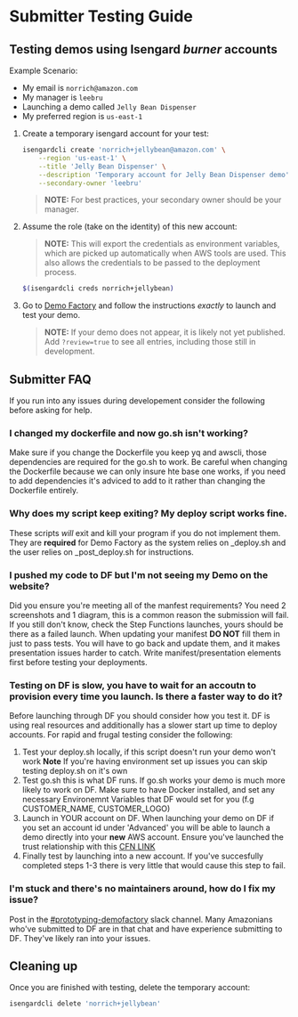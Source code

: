 # Submitter Testing Guide

## Testing demos using Isengard _burner_ accounts

Example Scenario:

-   My email is `norrich@amazon.com`
-   My manager is `leebru`
-   Launching a demo called `Jelly Bean Dispenser`
-   My preferred region is `us-east-1`

1. Create a temporary isengard account for your test:

    ```sh
    isengardcli create 'norrich+jellybean@amazon.com' \
        --region 'us-east-1' \
        --title 'Jelly Bean Dispenser' \
        --description 'Temporary account for Jelly Bean Dispenser demo' \
        --secondary-owner 'leebru'
    ```

    > **NOTE:** For best practices, your secondary owner should be your manager.

1. Assume the role (take on the identity) of this new account:

    > **NOTE:** This will export the credentials as environment variables, which are picked up automatically when AWS tools are used. This also allows the credentials to be passed to the deployment process.

    ```sh
    $(isengardcli creds norrich+jellybean)
    ```

1. Go to [Demo Factory](https://demo-factory.corp.amazon.com/) and follow the instructions _exactly_ to launch and test your demo.

    > **NOTE:** If your demo does not appear, it is likely not yet published. Add `?review=true` to see all entries, including those still in development.

## Submitter FAQ

If you run into any issues during developement consider the following before asking for help.

### I changed my dockerfile and now go.sh isn't working?

Make sure if you change the Dockerfile you keep yq and awscli, those dependencies are required for the go.sh to work. Be careful when changing the Dockerfile because we can only insure hte base one works, if you need to add dependencies it's adviced to add to it rather than changing the Dockerfile entirely.

### Why does my script keep exiting? My deploy script works fine.

These scripts _will_ exit and kill your program if you do not implement them. They are **required** for Demo Factory as the system relies on \_deploy.sh and the user relies on \_post_deploy.sh for instructions.

### I pushed my code to DF but I'm not seeing my Demo on the website?

Did you ensure you're meeting all of the manfest requirements? You need 2 screenshots and 1 diagram, this is a common reason the submission will fail. If you still don't know, check the Step Functions launches, yours should be there as a failed launch. When updating your manifest **DO NOT** fill them in just to pass tests. You will have to go back and update them, and it makes presentation issues harder to catch. Write manifest/presentation elements first before testing your deployments.

### Testing on DF is slow, you have to wait for an accoutn to provision every time you launch. Is there a faster way to do it?

Before launching through DF you should consider how you test it. DF is using real resources and additionally has a slower start up time to deploy accounts. For rapid and frugal testing consider the following:

1. Test your deploy.sh locally, if this script doesn't run your demo won't work
   **Note** If you're having environment set up issues you can skip testing deploy.sh on it's own
2. Test go.sh this is what DF runs. If go.sh works your demo is much more likely to work on DF. Make sure to have Docker installed, and set any necessary Environemnt Variables that DF would set for you (f.g CUSTOMER_NAME, CUSTOMER_LOGO)
3. Launch in YOUR account on DF. When launching your demo on DF if you set an account id under 'Advanced' you will be able to launch a demo directly into your **new** AWS account. Ensure you've launched the trust relationship with this [CFN LINK](https://console.aws.amazon.com/cloudformation/home?#/stacks/new?stackName=DemoFactoryAdminAccess&templateURL=https://cf-templates-v5hhy4bi69px-us-east-1.s3.amazonaws.com/20213551W4-DemoFactory_CrossAccountRole.template4kl9xtkhayu)
4. Finally test by launching into a new account. If you've succesfully completed steps 1-3 there is very little that would cause this step to fail.

### I'm stuck and there's no maintainers around, how do I fix my issue?

Post in the [#prototyping-demofactory](https://amzn-aws.slack.com/archives/C01UAL8FGH5) slack channel. Many Amazonians who've submitted to DF are in that chat and have experience submitting to DF. They've likely ran into your issues.

## Cleaning up

Once you are finished with testing, delete the temporary account:

```sh
isengardcli delete 'norrich+jellybean'
```
